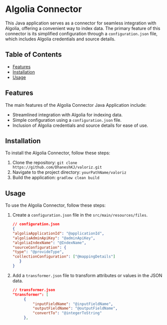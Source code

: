 # Algolia Connector

This Java application serves as a connector for seamless integration with Algolia, offering a convenient way to index
data. The primary feature of this connector is its simplified configuration through a `configuration.json` file, which
includes Algolia credentials and source details.

## Table of Contents

- [Features](#features)
- [Installation](#installation)
- [Usage](#usage)

## Features

The main features of the Algolia Connector Java Application include:

- Streamlined integration with Algolia for indexing data.
- Simple configuration using a `configuration.json` file.
- Inclusion of Algolia credentials and source details for ease of use.

## Installation

To install the Algolia Connector, follow these steps:

1. Clone the repository: `git clone https://github.com/DhaneshKJ/valoriz.git`
2. Navigate to the project directory: `yourPathName/valoriz`
3. Build the application: `gradlew clean build`

## Usage

To use the Algolia Connector, follow these steps:

1. Create a `configuration.json` file in the `src/main/resources/files`.
   ```json
   // configuration.json
   {
   "algoliaApplicationId": "@applicationId",
   "algoliaAdminApiKey": "@adminApiKey",
   "algoliaIndexName": "@IndexName",
   "sourceConfiguration": {
   "type": "@provideType",
   "collectionConfiguration": ["@mappingDetails"]
      }
   }
2. Add a `transformer.json` file to transform attributes or values in the JSON data.

   ```json
   // transformer.json
   "transformer": [
        {
            "inputFieldName": "@inputFieldName",
            "outputFieldName": "@outputFieldName",
            "convertTo": "@integerToString"
        },
